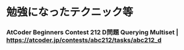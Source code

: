 # 勉強になったテクニック等

### AtCoder Beginners Contest 212 D問題 Querying Multiset | https://atcoder.jp/contests/abc212/tasks/abc212_d
